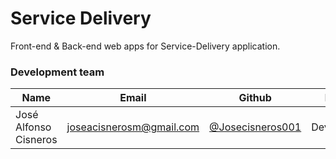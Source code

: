 # Service Delivery
Front-end & Back-end web apps for Service-Delivery application.

### Development team

| Name | Email | Github | Role |
| ---- | ----- | ------ | ---- |
| José Alfonso Cisneros	 | [joseacisnerosm@gmail.com](mailto:joseacisnerosm@gmail.com) | [@Josecisneros001](https://github.com/Josecisneros001) | Developer |

